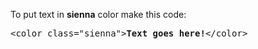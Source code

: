 To put text in <b>sienna</b> color make this code:
<pre>&lt;color class="sienna"&gt;<b>Text goes here!</b>&lt;/color&gt;</pre>
